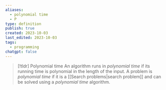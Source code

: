```yaml
---
aliases:
  - polynomial time
  - P
type: definition
publish: true
created: 2023-10-03
last_edited: 2023-10-03
tags:
  - programming
chatgpt: false
---
```

> [!tldr] Polynomial time
> An algorithm runs in *polynomial time* if its running time is polynomial in the length of the input.
> A problem is *polynomial time* if it is a [[Search problems|search problem]] and can be solved using a *polynomial time* algorithm.

